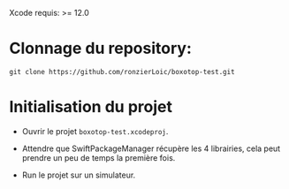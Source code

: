 Xcode requis: >= 12.0

# Clonnage du repository:

`git clone https://github.com/ronzierLoic/boxotop-test.git`

# Initialisation du projet

 - Ouvrir le projet `boxotop-test.xcodeproj`.
 
 - Attendre que SwiftPackageManager récupère les 4 librairies, cela peut prendre un peu de temps la première fois.
 
 - Run le projet sur un simulateur.
